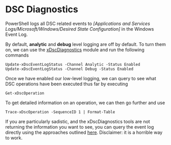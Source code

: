 # DSC Diagnostics

PowerShell logs all DSC related events to *[Applications and Services Logs/Microsoft/Windows/Desired State Configuration]* in the Windows Event Log.

By default, **analytic** and **debug** level logging are off by default. To turn them on, we can use the [xDscDiagnostics](http://blogs.msdn.com/b/powershell/archive/2014/02/11/dsc-diagnostics-module-analyze-dsc-logs-instantly-now.aspx) module and run the following commands

    Update-xDscEventLogStatus -Channel Analytic -Status Enabled 
    Update-xDscEventLogStatus -Channel Debug -Status Enabled

Once we have enabled our low-level logging, we can query to see what DSC operations have been executed thus far by executing

    Get-xDscOperation

To get detailed information on an operation, we can then go further and use

    Trace-xDscOperation -SequenceID 1 | Format-Table

If you are particularly sadistic, and the xDscDiagnostics tools are not returning the information you want to see, you can query the event log directly using the approaches outlined [here](https://technet.microsoft.com/en-au/library/dn249926.aspx). Disclaimer: it is a horrible way to work.